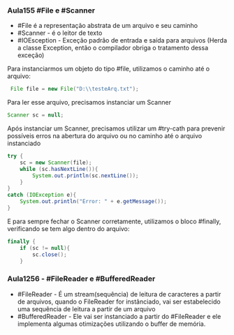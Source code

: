 ### Aula155 #File e #Scanner

- #File é a representação abstrata de um arquivo e seu caminho
- #Scanner - é o leitor de texto
- #IOEsception - Exceção padrão de entrada e saída para arquivos (Herda a classe Exception, então o compilador obriga o tratamento dessa exceção)

Para instanciarmos um objeto do tipo #file, utilizamos o caminho até o arquivo:
```java
 File file = new File("D:\\testeArq.txt");
```

Para ler esse arquivo, precisamos instanciar um Scanner
```java
Scanner sc = null;
```

Após instanciar um Scanner, precisamos utilizar um #try-cath para prevenir possíveis erros na abertura do arquivo ou no caminho até o arquivo instanciado
```java
try {  
    sc = new Scanner(file);  
    while (sc.hasNextLine()){  
        System.out.println(sc.nextLine());  
    }  
}  
catch (IOException e){  
    System.out.println("Error: " + e.getMessage());  
}
```

E para sempre fechar o Scanner corretamente, utilizamos o bloco #finally, verificando se tem algo dentro do arquivo:
```java
finally {  
    if (sc != null){  
        sc.close();  
    }
```

### Aula1256 - #FileReader e #BufferedReader

- #FileReader - É um stream(sequência) de leitura de caracteres a partir de arquivos, quando o FileReader for instânciado, vai ser estabelecido uma sequência de leitura a partir de um arquivo
- #BufferedReader - Ele vai ser instanciado a partir do #FileReader e ele implementa algumas otimizações utilizando o buffer de memória.